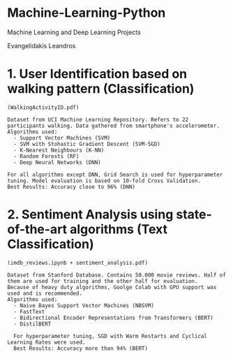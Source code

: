 # Machine-Learning-Python
Machine Learning and Deep Learning Projects

Evangelidakis Leandros


# 1. User Identification based on walking pattern (Classification)
    (WalkingActivityID.pdf)

    Dataset from UCI Machine Learning Repository. Refers to 22 participants walking. Data gathered from smartphone's accelerometer.
    Algorithms used:
      - Support Vector Machines (SVM)
      - SVM with Stohastic Gradient Descent (SVM-SGD)
      - K-Nearest Neighbours (K-NN)
      - Random Forests (RF)
      - Deep Neural Networks (DNN)
      
    For all algorithms except DNN, Grid Search is used for hyperparameter tuning. Model evaluation is based on 10-fold Cross Validation.
    Best Results: Accuracy close to 96% (DNN)
  
  
  # 2. Sentiment Analysis using state-of-the-art algorithms (Text Classification)
    (imdb_reviews.ipynb + sentiment_analysis.pdf)
    
    Dataset from Stanford Database. Contains 50.000 movie reviews. Half of them are used for training and the other half for evaluation.
    Because of heavy duty algorithms, Goolge Colab with GPU support was used and is recommended.
    Algorithms used:
      - Naive Bayes Support Vector Machines (NBSVM)
      - FastText 
      - Bidirectional Encoder Representations from Transformers (BERT)
      - DistilBERT 
      
      For hyperparameter tuning, SGD with Warm Restarts and Cyclical Learning Rates were used.
      Best Results: Accuracy more than 94% (BERT)
      
      
      
